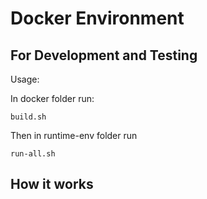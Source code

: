 # Docker Environment

## For Development and Testing

Usage:

In docker folder run:

    build.sh

Then in runtime-env folder run

    run-all.sh


## How it works



